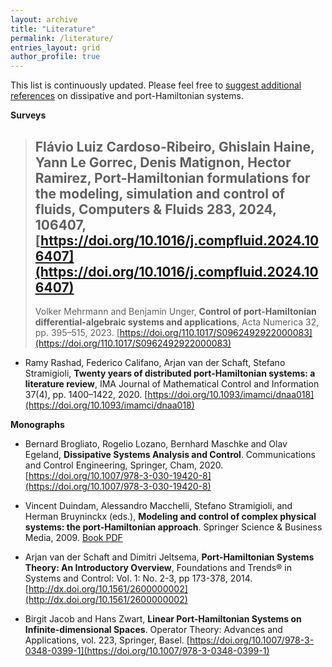 ```yaml
---
layout: archive
title: "Literature"
permalink: /literature/
entries_layout: grid
author_profile: true 
---
```



This list is continuously updated. Please feel free to [suggest additional references](mailto:gernandt@uni-wuppertal.de) on dissipative and port-Hamiltonian systems.

  
**Surveys**

>Flávio Luiz Cardoso-Ribeiro, Ghislain Haine, Yann Le Gorrec, Denis Matignon, Hector Ramirez,
**Port-Hamiltonian formulations for the modeling, simulation and control of fluids**, Computers & Fluids 283, 2024, 106407,
[https://doi.org/10.1016/j.compfluid.2024.106407](https://doi.org/10.1016/j.compfluid.2024.106407)
>---
>
>Volker Mehrmann and Benjamin Unger, **Control of port-Hamiltonian differential-algebraic systems and applications**, Acta Numerica 32, pp. 395–515, 2023. [https://doi.org/110.1017/S0962492922000083](https://doi.org/110.1017/S0962492922000083)
- Ramy Rashad, Federico Califano, Arjan van der Schaft, Stefano Stramigioli, **Twenty years of distributed port-Hamiltonian systems: a literature review**, IMA Journal of Mathematical Control and Information 37(4), pp. 1400–1422, 2020. [https://doi.org/10.1093/imamci/dnaa018](https://doi.org/10.1093/imamci/dnaa018)

**Monographs**

- Bernard Brogliato, Rogelio Lozano, Bernhard Maschke and Olav Egeland, **Dissipative Systems Analysis and Control**. Communications and Control Engineering, Springer, Cham, 2020. [https://doi.org/10.1007/978-3-030-19420-8](https://doi.org/10.1007/978-3-030-19420-8)

- Vincent Duindam, Alessandro Macchelli, Stefano Stramigioli, and Herman Bruyninckx (eds.), **Modeling and control of complex physical systems: the port-Hamiltonian approach**. Springer Science & Business Media, 2009. [Book PDF](https://ris.utwente.nl/ws/portalfiles/portal/185509417/Duindam09modeling.pdf)

- Arjan van der Schaft and Dimitri Jeltsema, **Port-Hamiltonian Systems Theory: An Introductory Overview**, Foundations and Trends® in Systems and Control: Vol. 1: No. 2-3, pp 173-378, 2014. [http://dx.doi.org/10.1561/2600000002](http://dx.doi.org/10.1561/2600000002)

- Birgit Jacob and Hans Zwart, **Linear Port-Hamiltonian Systems on Infinite-dimensional Spaces**. Operator Theory: Advances and Applications, vol. 223, Springer, Basel. [https://doi.org/10.1007/978-3-0348-0399-1](https://doi.org/10.1007/978-3-0348-0399-1)

